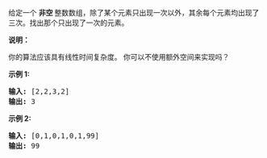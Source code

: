 <html>
 <body>
  <p>
   给定一个
   <strong>
    非空
   </strong>
   整数数组，除了某个元素只出现一次以外，其余每个元素均出现了三次。找出那个只出现了一次的元素。
  </p>
  <p>
   <strong>
    说明：
   </strong>
  </p>
  <p>
   你的算法应该具有线性时间复杂度。 你可以不使用额外空间来实现吗？
  </p>
  <p>
   <strong>
    示例 1:
   </strong>
  </p>
  <pre><strong>输入:</strong> [2,2,3,2]
<strong>输出:</strong> 3
</pre>
  <p>
   <strong>
    示例 2:
   </strong>
  </p>
  <pre><strong>输入:</strong> [0,1,0,1,0,1,99]
<strong>输出:</strong> 99</pre>
 </body>
</html>